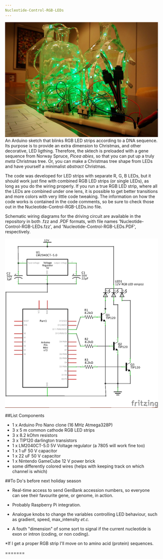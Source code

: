 ```yaml
---
Nucleotide-Control-RGB-LEDs
---
```

![](Picture-of-setup.jpg)
An Arduino sketch that blinks RGB LED strips according to a DNA
sequence. Its purpose is to provide an extra dimension to Christmas, and other
decorative, LED ligthing. Therefore, the sktech is preloaded with a
gene sequence from Norway Spruce, *Picea abies*, so that you can put up
a truly *meta* Christmas tree. Or, you can make a Christmas tree shape
from LEDs and have yourself a minimalist *abstract* Christmas.

The code was developed for LED strips with separate R, G, B LEDs,
but it should work just fine with combined RGB LED strips (or single
LEDs), as long as you do the wiring properly. If you run a true RGB LED strip,
where all the LEDs are combined under one lens, it is possible to get better
transitions and more colors with very little code tweaking. The
information on how the code works is contained in the code comments, so be sure to check those out in the Nucleotide-Control-RGB-LEDs.ino file.

Schematic wiring diagrams for the driving circuit are available in the
repository in both .fzz and .PDF formats, with file names
'Nucleotide-Control-RGB-LEDs.fzz', and
'Nucleotide-Control-RGB-LEDs.PDF', respectively.

![](Nucleotide-Control-RGB-LEDs_schem.jpg)

##List Components
* 1 x Arduino Pro Nano clone (16 MHz Atmega328P)
* 3 x 5 m common cathode RGB LED strips
* 3 x 8.2 kOhm resistors
* 3 x TIP120 darlington transistors
* 1 x LM2040CT-5.0 5V Voltage regulator (a 7805 will work fine too)
* 1 x 1 uF 50 V capacitor
* 1 x 22 uF 50 V capacitor
* 1 x Nintendo GameCube 12 V power brick
* some differently colored wires (helps with keeping track on which
channel is which)


##To Do's before next holiday season

* Real-time access to send GenBank accession numbers, so
everyone can see their favourite gene, or genome, in action.

* Probably Raspberry Pi integration.

* Analogue knobs to change the variables controlling LED behaviour, such as
gradient, speed, max_intensity *et.c.*

* A fouth "dimension" of some sort to signal if the current nucleotide
is exon or intron (coding, or non coding).

*If I get a proper RGB strip I'll move on to amino acid (protein) sequences.




=======

